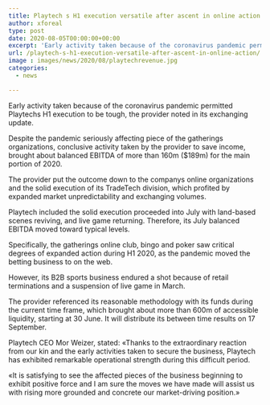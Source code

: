 ```yaml
---
title: Playtech s H1 execution versatile after ascent in online action
author: xforeal 
type: post
date: 2020-08-05T00:00:00+00:00
excerpt: 'Early activity taken because of the coronavirus pandemic permitted Playtechs H1 execution to be strong, the provider noted in its exchanging update '
url: /playtech-s-h1-execution-versatile-after-ascent-in-online-action/
image : images/news/2020/08/playtechrevenue.jpg
categories:
  - news

---
```

Early activity taken because of the coronavirus pandemic permitted Playtechs H1 execution to be tough, the provider noted in its exchanging update. 

Despite the pandemic seriously affecting piece of the gatherings organizations, conclusive activity taken by the provider to save income, brought about balanced EBITDA of more than 160m ($189m) for the main portion of 2020. 

The provider put the outcome down to the companys online organizations and the solid execution of its TradeTech division, which profited by expanded market unpredictability and exchanging volumes. 

Playtech included the solid execution proceeded into July with land-based scenes reviving, and live game returning. Therefore, its July balanced EBITDA moved toward typical levels. 

Specifically, the gatherings online club, bingo and poker saw critical degrees of expanded action during H1 2020, as the pandemic moved the betting business to on the web. 

However, its B2B sports business endured a shot because of retail terminations and a suspension of live game in March. 

The provider referenced its reasonable methodology with its funds during the current time frame, which brought about more than 600m of accessible liquidity, starting at 30 June. It will distribute its between time results on 17 September. 

Playtech CEO Mor Weizer, stated: &#171;Thanks to the extraordinary reaction from our kin and the early activities taken to secure the business, Playtech has exhibited remarkable operational strength during this difficult period. 

&#171;It is satisfying to see the affected pieces of the business beginning to exhibit positive force and I am sure the moves we have made will assist us with rising more grounded and concrete our market-driving position.&#187;